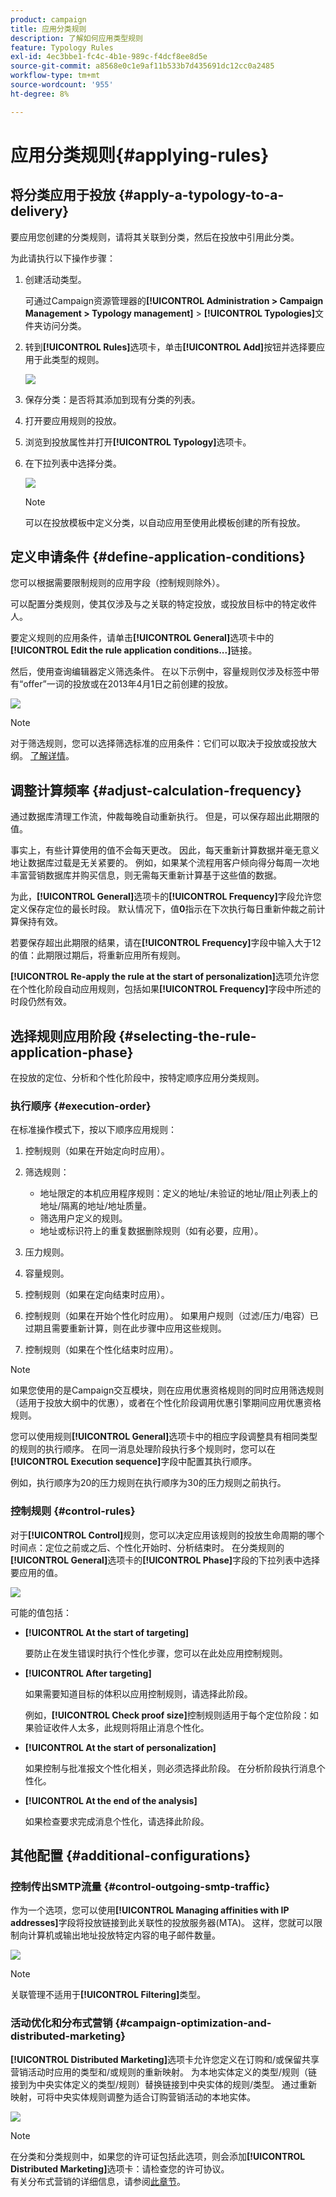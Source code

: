 ```yaml
---
product: campaign
title: 应用分类规则
description: 了解如何应用类型规则
feature: Typology Rules
exl-id: 4ec3bbe1-fc4c-4b1e-989c-f4dcf8ee8d5e
source-git-commit: a8568e0c1e9af11b533b7d435691dc12cc0a2485
workflow-type: tm+mt
source-wordcount: '955'
ht-degree: 8%

---
```


# 应用分类规则{#applying-rules}

## 将分类应用于投放 {#apply-a-typology-to-a-delivery}

要应用您创建的分类规则，请将其关联到分类，然后在投放中引用此分类。

为此请执行以下操作步骤：

1. 创建活动类型。

   可通过Campaign资源管理器的&#x200B;**[!UICONTROL Administration > Campaign Management > Typology management]** > **[!UICONTROL Typologies]**&#x200B;文件夹访问分类。

1. 转到&#x200B;**[!UICONTROL Rules]**&#x200B;选项卡，单击&#x200B;**[!UICONTROL Add]**&#x200B;按钮并选择要应用于此类型的规则。

   ![](assets/campaign_opt_pressure_sample_1_6.png)

1. 保存分类：是否将其添加到现有分类的列表。
1. 打开要应用规则的投放。
1. 浏览到投放属性并打开&#x200B;**[!UICONTROL Typology]**&#x200B;选项卡。
1. 在下拉列表中选择分类。

   ![](assets/campaign_opt_pressure_sample_1_7.png)

   >[!NOTE]
   >
   >可以在投放模板中定义分类，以自动应用至使用此模板创建的所有投放。

## 定义申请条件 {#define-application-conditions}

您可以根据需要限制规则的应用字段（控制规则除外）。

可以配置分类规则，使其仅涉及与之关联的特定投放，或投放目标中的特定收件人。

要定义规则的应用条件，请单击&#x200B;**[!UICONTROL General]**&#x200B;选项卡中的&#x200B;**[!UICONTROL Edit the rule application conditions...]**&#x200B;链接。

然后，使用查询编辑器定义筛选条件。 在以下示例中，容量规则仅涉及标签中带有“offer”一词的投放或在2013年4月1日之前创建的投放。

![](assets/campaign_opt_create_capacity_criterion.png)

>[!NOTE]
>
>对于筛选规则，您可以选择筛选标准的应用条件：它们可以取决于投放或投放大纲。 [了解详情](filtering-rules.md#condition-a-filtering-rule)。

## 调整计算频率 {#adjust-calculation-frequency}

通过数据库清理工作流，仲裁每晚自动重新执行。 但是，可以保存超出此期限的值。

事实上，有些计算使用的值不会每天更改。 因此，每天重新计算数据并毫无意义地让数据库过载是无关紧要的。 例如，如果某个流程用客户倾向得分每周一次地丰富营销数据库并购买信息，则无需每天重新计算基于这些值的数据。

为此，**[!UICONTROL General]**&#x200B;选项卡的&#x200B;**[!UICONTROL Frequency]**&#x200B;字段允许您定义保存定位的最长时段。 默认情况下，值&#x200B;**0**&#x200B;指示在下次执行每日重新仲裁之前计算保持有效。

若要保存超出此期限的结果，请在&#x200B;**[!UICONTROL Frequency]**&#x200B;字段中输入大于12的值：此期限过期后，将重新应用所有规则。

**[!UICONTROL Re-apply the rule at the start of personalization]**&#x200B;选项允许您在个性化阶段自动应用规则，包括如果&#x200B;**[!UICONTROL Frequency]**&#x200B;字段中所述的时段仍然有效。

## 选择规则应用阶段 {#selecting-the-rule-application-phase}

在投放的定位、分析和个性化阶段中，按特定顺序应用分类规则。

### 执行顺序 {#execution-order}

在标准操作模式下，按以下顺序应用规则：

1. 控制规则（如果在开始定向时应用）。
1. 筛选规则：

   * 地址限定的本机应用程序规则：定义的地址/未验证的地址/阻止列表上的地址/隔离的地址/地址质量。
   * 筛选用户定义的规则。
   * 地址或标识符上的重复数据删除规则（如有必要，应用）。

1. 压力规则。
1. 容量规则。
1. 控制规则（如果在定向结束时应用）。
1. 控制规则（如果在开始个性化时应用）。 如果用户规则（过滤/压力/电容）已过期且需要重新计算，则在此步骤中应用这些规则。
1. 控制规则（如果在个性化结束时应用）。

>[!NOTE]
>
>如果您使用的是Campaign交互模块，则在应用优惠资格规则的同时应用筛选规则（适用于投放大纲中的优惠），或者在个性化阶段调用优惠引擎期间应用优惠资格规则。

您可以使用规则&#x200B;**[!UICONTROL General]**&#x200B;选项卡中的相应字段调整具有相同类型的规则的执行顺序。 在同一消息处理阶段执行多个规则时，您可以在&#x200B;**[!UICONTROL Execution sequence]**&#x200B;字段中配置其执行顺序。

例如，执行顺序为20的压力规则在执行顺序为30的压力规则之前执行。

### 控制规则 {#control-rules}

对于&#x200B;**[!UICONTROL Control]**&#x200B;规则，您可以决定应用该规则的投放生命周期的哪个时间点：定位之前或之后、个性化开始时、分析结束时。 在分类规则的&#x200B;**[!UICONTROL General]**&#x200B;选项卡的&#x200B;**[!UICONTROL Phase]**&#x200B;字段的下拉列表中选择要应用的值。

![](assets/campaign_opt_define_control_phase.png)

可能的值包括：

* **[!UICONTROL At the start of targeting]**

  要防止在发生错误时执行个性化步骤，您可以在此处应用控制规则。

* **[!UICONTROL After targeting]**

  如果需要知道目标的体积以应用控制规则，请选择此阶段。

  例如，**[!UICONTROL Check proof size]**&#x200B;控制规则适用于每个定位阶段：如果验证收件人太多，此规则将阻止消息个性化。

* **[!UICONTROL At the start of personalization]**

  如果控制与批准报文个性化相关，则必须选择此阶段。 在分析阶段执行消息个性化。

* **[!UICONTROL At the end of the analysis]**

  如果检查要求完成消息个性化，请选择此阶段。

## 其他配置 {#additional-configurations}

### 控制传出SMTP流量 {#control-outgoing-smtp-traffic}

作为一个选项，您可以使用&#x200B;**[!UICONTROL Managing affinities with IP addresses]**&#x200B;字段将投放链接到此关联性的投放服务器(MTA)。 这样，您就可以限制向计算机或输出地址投放特定内容的电子邮件数量。

![](assets/campaign_opt_select_ip_affinity.png)

>[!NOTE]
>
>关联管理不适用于&#x200B;**[!UICONTROL Filtering]**&#x200B;类型。

<!--
>Affinities are defined in the instance configuration file, on the Adobe Campaign server. For more on this, refer to [this section](../../installation/using/about-initial-configuration.md).-->

### 活动优化和分布式营销 {#campaign-optimization-and-distributed-marketing}

**[!UICONTROL Distributed Marketing]**&#x200B;选项卡允许您定义在订购和/或保留共享营销活动时应用的类型和/或规则的重新映射。 为本地实体定义的类型/规则（链接到为中央实体定义的类型/规则）替换链接到中央实体的规则/类型。 通过重新映射，可将中央实体规则调整为适合订购营销活动的本地实体。

![](assets/simu_campaign_opti_distrib_mkg.png)

>[!NOTE]
>
>在分类和分类规则中，如果您的许可证包括此选项，则会添加&#x200B;**[!UICONTROL Distributed Marketing]**&#x200B;选项卡：请检查您的许可协议。\
>有关分布式营销的详细信息，请参阅[此章节](../distributed-marketing/about-distributed-marketing.md)。
